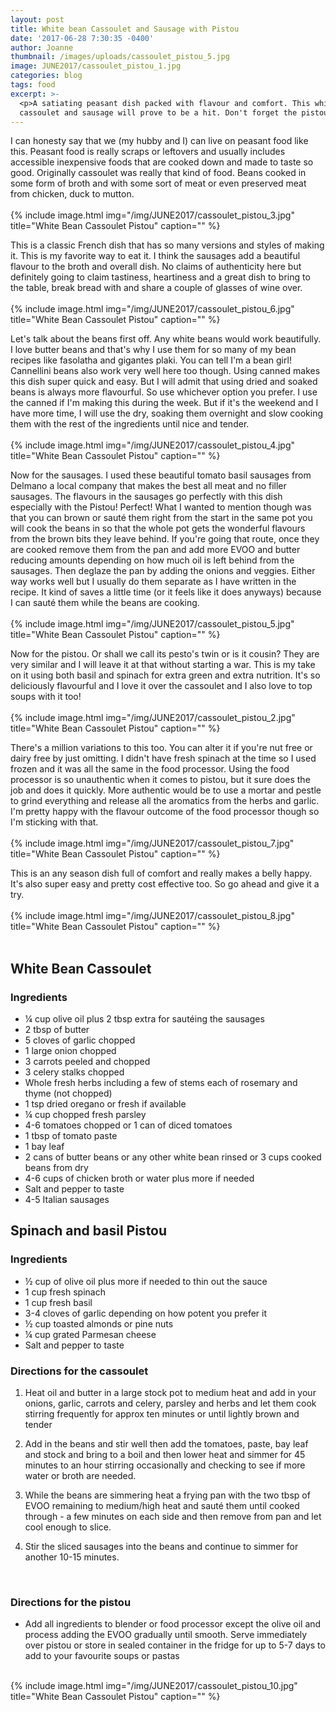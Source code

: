 ```yaml
---
layout: post
title: White bean Cassoulet and Sausage with Pistou
date: '2017-06-28 7:30:35 -0400'
author: Joanne
thumbnail: /images/uploads/cassoulet_pistou_5.jpg
image: JUNE2017/cassoulet_pistou_1.jpg
categories: blog
tags: food
excerpt: >-
  <p>A satiating peasant dish packed with flavour and comfort. This white bean
  cassoulet and sausage will prove to be a hit. Don't forget the pistou! </p>
---
```


I can honesty say that we (my hubby and I) can live on peasant food like this. Peasant food is really scraps or leftovers and usually includes accessible inexpensive foods that are cooked down and made to taste so good.  Originally cassoulet was really that kind of food. Beans cooked in some form of broth and with some sort of meat or even preserved meat from chicken, duck to mutton.
<br>
<br>
{% include image.html
img="/img/JUNE2017/cassoulet_pistou_3.jpg"
title="White Bean Cassoulet Pistou"
caption="" %}
<br>

This is a classic French dish that has so many versions and styles of making it.  This is my favorite way to eat it. I think the sausages add a beautiful flavour to the broth and overall dish. No claims of authenticity here but definitely going to claim tastiness, heartiness and a great dish to bring to the table, break bread with and share a couple of glasses of wine over.
<br>
<br>
{% include image.html
img="/img/JUNE2017/cassoulet_pistou_6.jpg"
title="White Bean Cassoulet Pistou"
caption="" %}
<br>

Let's talk about the beans first off. Any white beans would work beautifully.  I love butter beans and that's why I use them for so many of my bean recipes like fasolatha and gigantes plaki. You can tell I'm a bean girl! Cannellini beans also work very well here too though.  Using canned makes this dish super quick and easy. But I will admit that using dried and soaked beans is always more flavourful.  So use whichever option you prefer. I use the canned if I'm making this during the week. But if it's the weekend and I have more time, I will use the dry, soaking them overnight and slow cooking them with the rest of the ingredients until nice and tender.  
<br>
{% include image.html
img="/img/JUNE2017/cassoulet_pistou_4.jpg"
title="White Bean Cassoulet Pistou"
caption="" %}
<br>

Now for the sausages. I used these beautiful tomato basil sausages from Delmano a local company that makes the best all meat and no filler sausages. The flavours in the sausages go perfectly with this dish especially with the Pistou!  Perfect!  What I wanted to mention though was that you can brown or sauté them right from the start in the same pot you will cook the beans in so that the whole pot gets the wonderful flavours from the brown bits they leave behind. If you're going that route, once they are cooked remove them from the pan and add more EVOO and butter reducing amounts depending on how much oil is left behind from the sausages. Then deglaze the pan by adding the onions and veggies. Either way works well but I usually do them separate as I have written in the recipe. It kind of saves a little time (or it feels like it does anyways) because I can sauté them while the beans are cooking.
<br>
<br>
{% include image.html
img="/img/JUNE2017/cassoulet_pistou_5.jpg"
title="White Bean Cassoulet Pistou"
caption="" %}
<br>

Now for the pistou. Or shall we call its pesto's twin or is it cousin? They are very similar and I will leave it at that without starting a war.  This is my take on it using both basil and spinach for extra green and extra nutrition. It's so deliciously flavourful and I love it over the cassoulet and I also love to top soups with it too!  
<br>
{% include image.html
img="/img/JUNE2017/cassoulet_pistou_2.jpg"
title="White Bean Cassoulet Pistou"
caption="" %}
<br>

There's a million variations to this too. You can alter it if you're nut free or dairy free by just omitting. I didn't have fresh spinach at the time so I used frozen and it was all the same in the food processor. Using the food processor is so unauthentic when it comes to pistou, but it sure does the job and does it quickly.  More authentic would be to use a mortar and pestle to grind everything and release all the aromatics from the herbs and garlic. I'm pretty happy with the flavour outcome of the food processor though so I'm sticking with that.  
<br>
{% include image.html
img="/img/JUNE2017/cassoulet_pistou_7.jpg"
title="White Bean Cassoulet Pistou"
caption="" %}
<br>

This is an any season dish full of comfort and really makes a belly happy. It's also super easy and pretty cost effective too. So go ahead and give it a try.  
<br>
{% include image.html
img="/img/JUNE2017/cassoulet_pistou_8.jpg"
title="White Bean Cassoulet Pistou"
caption="" %}
<br>
<br>

## White Bean Cassoulet
### Ingredients

* &frac14; cup olive oil plus 2 tbsp extra for sautéing the sausages
* 2 tbsp of butter
* 5 cloves of garlic chopped
* 1 large onion chopped
* 3 carrots peeled and chopped
* 3 celery stalks chopped
* Whole fresh herbs including a few of stems each of rosemary and thyme (not chopped)
* 1 tsp dried oregano or fresh if available
* &frac14; cup chopped fresh parsley
* 4-6 tomatoes chopped or 1 can of diced tomatoes
* 1 tbsp of tomato paste
* 1 bay leaf
* 2 cans of butter beans or any other white bean rinsed or 3 cups cooked beans from dry
* 4-6 cups of chicken broth or water plus more if needed
* Salt and pepper to taste
* 4-5 Italian sausages


## Spinach and basil Pistou
### Ingredients

* &frac12; cup of olive oil plus more if needed to thin out the sauce
* 1 cup fresh spinach
* 1 cup fresh basil
* 3-4 cloves of garlic depending on how potent you prefer it
* &frac12; cup toasted almonds or pine nuts
* &frac14; cup grated Parmesan cheese
* Salt and pepper to taste

### Directions for the cassoulet

1. Heat oil and butter in a large stock pot to medium heat and add in your onions, garlic, carrots and celery, parsley and herbs and let them cook stirring frequently for approx ten minutes or until lightly brown and tender

1. Add in the beans and stir well then add the tomatoes, paste, bay leaf and stock and bring to a boil and then lower heat and simmer for 45 minutes to an hour stirring occasionally and checking to see if more water or broth are needed.

1. While the beans are simmering heat a frying pan with the two tbsp of EVOO remaining to medium/high heat and sauté them until cooked through - a few minutes on each side and then remove from pan and let cool enough to slice.  

1. Stir the sliced sausages into the beans and continue to simmer for another 10-15 minutes.
<br>

### Directions for the pistou

* Add all ingredients to blender or food processor except the olive oil  and process adding the EVOO gradually until smooth. Serve immediately over pistou or store in sealed container in the fridge for up to 5-7 days to add to your favourite soups or pastas   

<br>
{% include image.html
img="/img/JUNE2017/cassoulet_pistou_10.jpg"
title="White Bean Cassoulet Pistou"
caption="" %}

